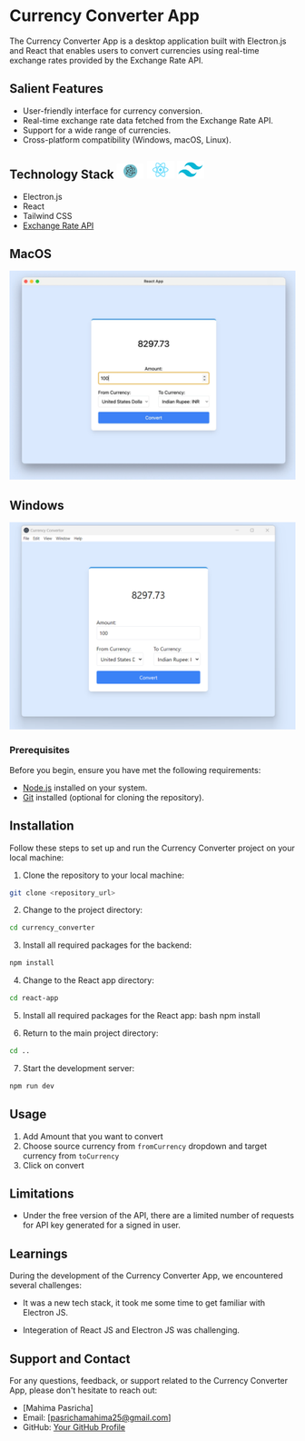 # Currency Converter App

The Currency Converter App is a desktop application built with Electron.js and React that enables users to convert currencies using real-time exchange rates provided by the Exchange Rate API.

## Salient Features

- User-friendly interface for currency conversion.
- Real-time exchange rate data fetched from the Exchange Rate API.
- Support for a wide range of currencies.
- Cross-platform compatibility (Windows, macOS, Linux).

## Technology Stack <img src='images/electron (2).png' width="48px" padding="10px"> <img src='images/react (2).png' width="48px" padding="10px"> <img src='images/tailwind (2).png' width="48px" padding="10px">

- Electron.js 
- React
- Tailwind CSS
- [Exchange Rate API](https://www.exchangerate-api.com/docs/overview)

## MacOS
  <img src="images/screenshot.jpeg" alt="Image 1">
  
## Windows
  <img src="images/windows.png" alt="Image 2">

### Prerequisites

Before you begin, ensure you have met the following requirements:

- [Node.js](https://nodejs.org/) installed on your system.
- [Git](https://git-scm.com/) installed (optional for cloning the repository).

## Installation

Follow these steps to set up and run the Currency Converter project on your local machine:

1. Clone the repository to your local machine:
```bash
git clone <repository_url>
```

2. Change to the project directory:
```bash
cd currency_converter
```

3. Install all required packages for the backend:
```bash
npm install
```

4. Change to the React app directory:
```bash
cd react-app
```

5. Install all required packages for the React app:
bash
npm install


6. Return to the main project directory:
```bash
cd ..
```

7. Start the development server:
```bash
npm run dev
```

## Usage
  1. Add Amount that you want to convert
  2. Choose source currency from `fromCurrency` dropdown and target currency from `toCurrency`
  3. Click on convert

## Limitations

- Under the free version of the API, there are a limited number of requests for API key generated for a signed in user.

## Learnings

During the development of the Currency Converter App, we encountered several challenges:

- It was a new tech stack, it took me some time to get familiar with Electron JS.

- Integeration of React JS and Electron JS was challenging.
  

## Support and Contact

For any questions, feedback, or support related to the Currency Converter App, please don't hesitate to reach out:

- [Mahima Pasricha]
- Email: [pasrichamahima25@gmail.com]
- GitHub: [Your GitHub Profile](https://github.com/mahima-uz)
